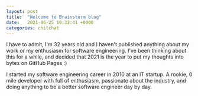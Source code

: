 ```yaml
---
layout: post
title:  "Welcome to Brainstorm blog"
date:   2021-06-25 19:32:41 +0000
categories: chitchat
---
```

I have to admit, I'm 32 years old and I haven't published anything about my work or my enthusiasm for software engineering. I've been thinking about this for a while, and decided that 2021 is the year to put my thoughts into bytes on GitHub Pages :)

I started my software engineering career in 2010 at an IT startup. A rookie, 0 mile developer with full of enthusiasm, passionate about the industry, and doing anything to be a better software engineer day by day.